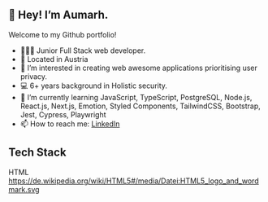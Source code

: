 ## 👋 Hey! I’m Aumarh.
Welcome to my Github portfolio!

- 👩🏽‍💻 Junior Full Stack web developer.
- 📍 Located in Austria
- 👀 I’m interested in creating web awesome applications prioritising user privacy.
- 💻 6+ years background in Holistic security.
- 🌱 I’m currently learning JavaScript, TypeScript, PostgreSQL, Node.js, React.js, Next.js, Emotion, Styled Components, TailwindCSS, Bootstrap, Jest, Cypress, Playwright
- 📫 How to reach me: [LinkedIn](https://www.linkedin.com/in/oma-ikwueme-02973583/)


## Tech Stack
HTML https://de.wikipedia.org/wiki/HTML5#/media/Datei:HTML5_logo_and_wordmark.svg

<!---
Aumarh/Aumarh is a ✨ special ✨ repository because its `README.md` (this file) appears on your GitHub profile.
You can click the Preview link to take a look at your changes.
--->

